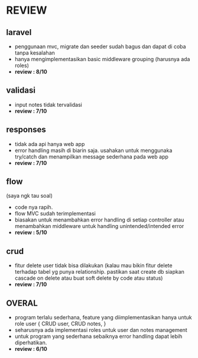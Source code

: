 
# REVIEW
## laravel
- penggunaan mvc, migrate dan seeder sudah bagus dan dapat di coba tanpa kesalahan
- hanya mengimplementasikan basic middleware grouping (harusnya ada roles)
- **review : 8/10**

## validasi
- input notes tidak tervalidasi
- **review : 7/10**

## responses
- tidak ada api hanya web app
- error handling masih di biarin saja. usahakan untuk menggunaka try/catch dan menampilkan message sederhana pada web app
- **review : 7/10**

## flow 
(saya ngk tau soal)
- code nya rapih.
- flow MVC sudah terimplementasi
- biasakan untuk menambahkan error handling di setiap controller atau menambahkan middleware untuk handling unintended/intended error
- **review : 5/10**


## crud
- fitur delete user tidak bisa dilakukan (kalau mau bikin fitur delete terhadap tabel yg punya relationship. pastikan saat create db siapkan cascade on delete atau buat soft delete by code atau status)
- **review : 7/10**

## OVERAL
- program terlalu sederhana, feature yang diimplementasikan hanya untuk role user {
    CRUD user,
    CRUD notes,
}
- seharusnya ada implementasi roles untuk user dan notes management
- untuk program yang sederhana sebaiknya error handling dapat lebih diperhatikan.
- **review : 6/10**
